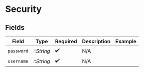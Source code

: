 # Security


## Fields

| Field              | Type               | Required           | Description        | Example            |
| ------------------ | ------------------ | ------------------ | ------------------ | ------------------ |
| `password`         | *::String*         | :heavy_check_mark: | N/A                |                    |
| `username`         | *::String*         | :heavy_check_mark: | N/A                |                    |